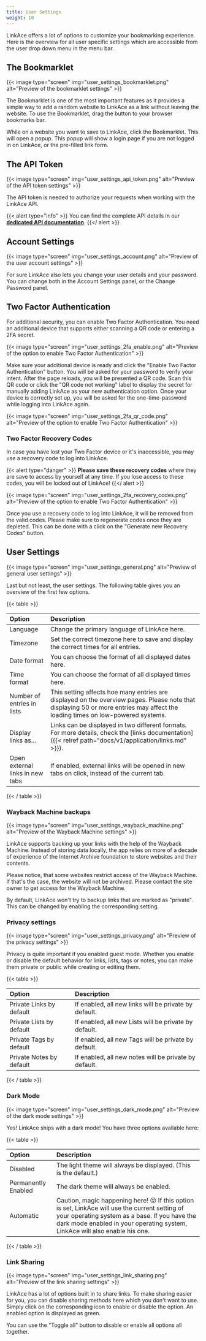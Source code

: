 ```yaml
---
title: User Settings
weight: 10
---
```


LinkAce offers a lot of options to customize your bookmarking experience. Here is the overview for all user specific settings which are accessible from the user drop down menu in the menu bar.
 
## The Bookmarklet

{{< image type="screen" img="user_settings_bookmarklet.png" alt="Preview of the bookmarklet settings" >}}

The Bookmarklet is one of the most important features as it provides a simple way to add a random website to LinkAce as a link without leaving the website. To use the Bookmarklet, drag the button to your browser bookmarks bar.

While on a website you want to save to LinkAce, click the Bookmarklet. This will open a popup. This popup will show a login page if you are not logged in on LinkAce, or the pre-filled link form.


## The API Token

{{< image type="screen" img="user_settings_api_token.png" alt="Preview of the API token settings" >}}

The API token is needed to authorize your requests when working with the LinkAce API.

{{< alert type="info" >}}
You can find the complete API details in our [**dedicated API documentation**](https://linkace.stoplight.io/docs/api-docs/).
{{</ alert >}}


## Account Settings

{{< image type="screen" img="user_settings_account.png" alt="Preview of the user account settings" >}}

For sure LinkAce also lets you change your user details and your password. You can change both in the Account Settings panel, or the Change Password panel.


## Two Factor Authentication

For additional security, you can enable Two Factor Authentication. You need an additional device that supports either scanning a QR code or entering a 2FA secret.

{{< image type="screen" img="user_settings_2fa_enable.png" alt="Preview of the option to enable Two Factor Authentication" >}}

Make sure your additional device is ready and click the "Enable Two Factor Authentication" button. You will be asked for your password to verify your intent. After the page reloads, you will be presented a QR code. Scan this QR code or click the "QR code not working" label to display the secret for manually adding LinkAce as your new authentication option. Once your device is correctly set up, you will be asked for the one-time-password while logging into LinkAce again.

{{< image type="screen" img="user_settings_2fa_qr_code.png" alt="Preview of the option to enable Two Factor Authentication" >}}


### Two Factor Recovery Codes

In case you have lost your Two Factor device or it's inaccessible, you may use a recovery code to log into LinkAce.

{{< alert type="danger" >}}
**Please save these recovery codes** where they are save to access by yourself at any time. If you lose access to these codes, you will be locked out of LinkAce!
{{</ alert >}}

{{< image type="screen" img="user_settings_2fa_recovery_codes.png" alt="Preview of the option to enable Two Factor Authentication" >}}

Once you use a recovery code to log into LinkAce, it will be removed from the valid codes. Please make sure to regenerate codes once they are depleted. This can be done with a click on the "Generate new Recovery Codes" button.


## User Settings

{{< image type="screen" img="user_settings_general.png" alt="Preview of general user settings" >}}

Last but not least, the user settings. The following table gives you an overview of the first few options.

{{< table >}}

| Option | Description |
|:------|:------------|
| Language | Change the primary language of LinkAce here. |
| Timezone | Set the correct timezone here to save and display the correct times for all entries. |
| Date format | You can choose the format of all displayed dates here. |
| Time format | You can choose the format of all displayed times here. |
| Number of entries in lists | This setting affects hoe many entries are displayed on the overview pages. Please note that displaying 50 or more entries may affect the loading times on low-powered systems. |
| Display links as... | Links can be displayed in two different formats. For more details, check the [links documentation]({{< relref path="docs/v1/application/links.md" >}}). |
| Open external links in new tabs | If enabled, external links will be opened in new tabs on click, instead of the current tab. |

{{< / table >}}


### Wayback Machine backups

{{< image type="screen" img="user_settings_wayback_machine.png" alt="Preview of the Wayback Machine settings" >}}

LinkAce supports backing up your links with the help of the Wayback Machine. Instead of storing data locally, the app relies on more of a decade of experience of the Internet Archive foundation to store websites and their contents.

Please notice, that some websites restrict access of the Wayback Machine. If that's the case, the website will not be archived. Please contact the site owner to get access for the Wayback Machine.

By default, LinkAce won't try to backup links that are marked as "private". This can be changed by enabling the corresponding setting.


### Privacy settings

{{< image type="screen" img="user_settings_privacy.png" alt="Preview of the privacy settings" >}}

Privacy is quite important if you enabled guest mode. Whether you enable or disable the default behavior for links, lists, tags or notes, you can make them private or public while creating or editing them.

{{< table >}}

| Option | Description |
|:------|:------------|
| Private Links by default | If enabled, all new links will be private by default. |
| Private Lists by default  | If enabled, all new Lists will be private by default. |
| Private Tags by default  | If enabled, all new Tags will be private by default. |
| Private Notes by default  | If enabled, all new notes will be private by default. |

{{< / table >}}


### Dark Mode

{{< image type="screen" img="user_settings_dark_mode.png" alt="Preview of the dark mode settings" >}}

Yes! LinkAce ships with a dark mode! You have three options available here:

{{< table >}}

| Option | Description |
|:------|:------------|
| Disabled | The light theme will always be displayed. (This is the default.) |
| Permanently Enabled | The dark theme will always be enabled. |
| Automatic | Caution, magic happening here! 😜 If this option is set, LinkAce will use the current setting of your operating system as a base. If you have the dark mode enabled in your operating system, LinkAce will also enable his one. |

{{< / table >}}


### Link Sharing

{{< image type="screen" img="user_settings_link_sharing.png" alt="Preview of the link sharing settings" >}}

LinkAce has a lot of options built in to share links. To make sharing easier for you, you can disable sharing methods here which you don't want to use. Simply click on the corresponding icon to enable or disable the option. An enabled option is displayed as green.

You can use the "Toggle all" button to disable or enable all options all together.
